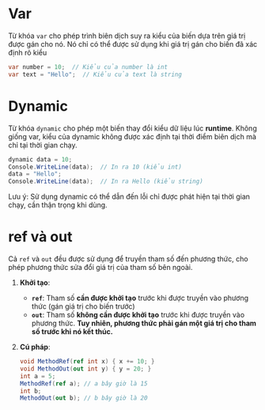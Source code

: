 # Var
Từ khóa `var` cho phép trình biên dịch suy ra kiểu của biến dựa trên giá trị được gán cho nó. Nó chỉ có thể được sử dụng khi giá trị gán cho biến đã xác định rõ kiểu
```csharp
var number = 10;  // Kiểu của number là int
var text = "Hello";  // Kiểu của text là string
```
# Dynamic
Từ khóa `dynamic` cho phép một biến thay đổi kiểu dữ liệu lúc **runtime**. Không giống var, kiểu của dynamic không được xác định tại thời điểm biên dịch mà chỉ tại thời gian chạy.
```csharp
dynamic data = 10;
Console.WriteLine(data);  // In ra 10 (kiểu int)
data = "Hello";
Console.WriteLine(data);  // In ra Hello (kiểu string)
```
Lưu ý: Sử dụng dynamic có thể dẫn đến lỗi chỉ được phát hiện tại thời gian chạy, cần thận trọng khi dùng.
# ref và out
Cả `ref` và `out` đều được sử dụng để truyền tham số đến phương thức, cho phép phương thức sửa đổi giá trị của tham số bên ngoài.

1. **Khởi tạo**:
   - **`ref`**: Tham số **cần được khởi tạo** trước khi được truyền vào phương thức (gán giá trị cho biến trước)
   - **`out`**: Tham số **không cần được khởi tạo** trước khi được truyền vào phương thức. **Tuy nhiên, phương thức phải gán một giá trị cho tham số trước khi nó kết thúc.**

2. **Cú pháp**:

   ```csharp
   void MethodRef(ref int x) { x += 10; }
   void MethodOut(out int y) { y = 20; }
   int a = 5;
   MethodRef(ref a); // a bây giờ là 15
   int b;
   MethodOut(out b); // b bây giờ là 20
   ```